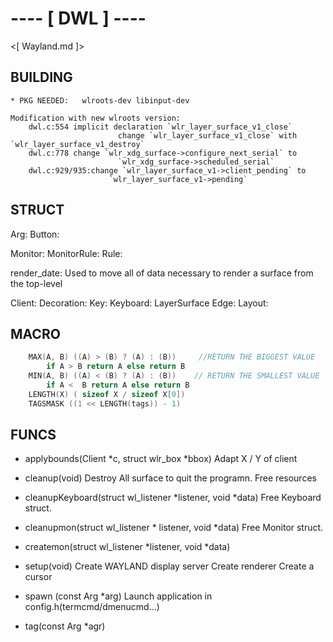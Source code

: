 # ---- [ DWL ] ----
  
  <[ Wayland.md ]>
## BUILDING
	* PKG NEEDED:	wlroots-dev libinput-dev
	
	Modification with new wlroots version:
		dwl.c:554 implicit declaration `wlr_layer_surface_v1_close`
							change `wlr_layer_surface_v1_close` with `wlr_layer_surface_v1_destroy`
		dwl.c:778 change `wlr_xdg_surface->configure_next_serial` to
							`wlr_xdg_surface->scheduled_serial`
		dwl.c:929/935:change `wlr_layer_surface_v1->client_pending` to
						  `wlr_layer_surface_v1->pending`

## STRUCT
  Arg:
  Button:
  
  Monitor:
  MonitorRule:
  Rule:

  render_date: Used to move all of data necessary to render a surface from the top-level

  Client:
  Decoration:
  Key:
  Keyboard:
  LayerSurface
  Edge:
  Layout:

## MACRO
```c
    MAX(A, B) ((A) > (B) ? (A) : (B))     //RETURN THE BIGGEST VALUE
        if A > B return A else return B
    MIN(A, B) ((A) < (B) ? (A) : (B))    // RETURN THE SMALLEST VALUE
        if A <  B return A else return B
    LENGTH(X) ( sizeof X / sizeof X[0])
    TAGSMASK ((1 << LENGTH(tags)) - 1)
```
## FUNCS
  - applybounds(Client *c, struct wlr_box *bbox)
      Adapt X / Y of client

  - cleanup(void)
       Destroy All surface to quit the programn. Free resources

  - cleanupKeyboard(struct wl_listener *listener, void *data)
        Free Keyboard struct.

  - cleanupmon(struct wl_listener * listener, void *data)
        Free Monitor struct.

  - createmon(struct wl_listener *listener, void *data)

  - setup(void)
        Create WAYLAND display server 
        Create renderer
        Create a cursor

  - spawn (const Arg *arg)
        Launch application in config.h(termcmd/dmenucmd...)  

  - tag(const Arg *agr)
        
